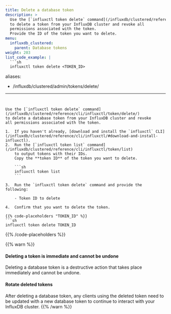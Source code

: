 ```yaml
---
title: Delete a database token
description: >
  Use the [`influxctl token delete` command](/influxdb/clustered/reference/cli/influxctl/token/delete/)
  to delete a token from your InfluxDB cluster and revoke all
  permissions associated with the token.
  Provide the ID of the token you want to delete.
menu:
  influxdb_clustered:
    parent: Database tokens
weight: 203
list_code_example: |
  ```sh
  influxctl token delete <TOKEN_ID>
  ```
aliases:
  - /influxdb/clustered/admin/tokens/delete/
---
```


Use the [`influxctl token delete` command](/influxdb/clustered/reference/cli/influxctl/token/delete/)
to delete a database token from your InfluxDB cluster and revoke
all permissions associated with the token.

1.  If you haven't already, [download and install the `influxctl` CLI](/influxdb/clustered/reference/cli/influxctl/#download-and-install-influxctl).
2.  Run the [`influxctl token list` command](/influxdb/clustered/reference/cli/influxctl/token/list)
    to output tokens with their IDs.
    Copy the **token ID** of the token you want to delete.

    ```sh
    influxctl token list
    ```

3.  Run the `influxctl token delete` command and provide the following:

    - Token ID to delete

4.  Confirm that you want to delete the token.

{{% code-placeholders "TOKEN_ID" %}}
```sh
influxctl token delete TOKEN_ID
```
{{% /code-placeholders %}}

{{% warn %}}
#### Deleting a token is immediate and cannot be undone

Deleting a database token is a destructive action that takes place immediately
and cannot be undone.

#### Rotate deleted tokens

After deleting a database token, any clients using the deleted token need to be
updated with a new database token to continue to interact with your InfluxDB
cluster.
{{% /warn %}}
